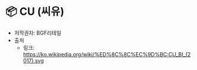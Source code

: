 # 📦 CU (씨유)

- 저작권자: BGF리테일
- 출처
  - 링크: https://ko.wikipedia.org/wiki/%ED%8C%8C%EC%9D%BC:CU_BI_(2017).svg